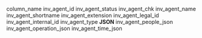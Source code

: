 column_name
inv_agent_id
inv_agent_status
inv_agent_chk
inv_agent_name
inv_agent_shortname
inv_agent_extension
inv_agent_legal_id
inv_agent_internal_id
inv_agent_type
__JSON__
inv_agent_people_json
inv_agent_operation_json
inv_agent_time_json
